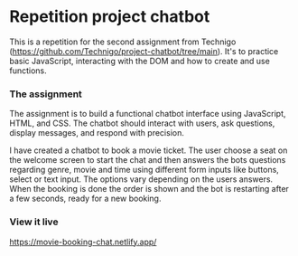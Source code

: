 # Repetition project chatbot

This is a repetition for the second assignment from Technigo (https://github.com/Technigo/project-chatbot/tree/main).
It's to practice basic JavaScript, interacting with the DOM and how to create and use functions.

### The assignment

The assignment is to build a functional chatbot interface using JavaScript, HTML, and CSS. The chatbot should interact with users, ask questions, display messages, and respond with precision.

I have created a chatbot to book a movie ticket. 
The user choose a seat on the welcome screen to start the chat and then answers the bots questions regarding genre, movie and time using different form inputs like buttons, select or text input. The options vary depending on the users answers.  When the booking is done the order is shown and the bot is restarting after a few seconds, ready for a new booking.

### View it live

https://movie-booking-chat.netlify.app/